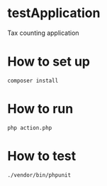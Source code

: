 # testApplication
Tax counting application
# How to set up
```console
composer install
```

# How to run
```console
php action.php
```


# How to test
```console
./vendor/bin/phpunit
```

